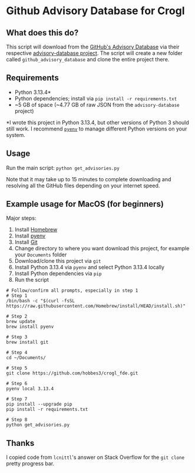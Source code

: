 # Github Advisory Database for Crogl

## What does this do?
This script will download from the [GitHub's Advisory Database](https://github.com/advisories) via their respective [advisory-database project](https://github.com/github/advisory-database). The script will create a new folder called `github_advisory_database` and clone the entire project there.

## Requirements
- Python 3.13.4*
- Python dependencies; install via `pip install -r requirements.txt`
- ~5 GB of space (~4.77 GB of raw JSON from the `advisory-database` project)

*I wrote this project in Python 3.13.4, but other versions of Python 3 should still work. I recommend [`pyenv`](https://github.com/pyenv/pyenv) to manage different Python versions on your system.

## Usage
Run the main script: `python get_advisories.py`

Note that it may take up to 15 minutes to complete downloading and resolving all the GitHub files depending on your internet speed.

## Example usage for MacOS (for beginners)
Major steps:

1. Install [Homebrew](https://brew.sh/)
2. Install [pyenv](https://github.com/pyenv/pyenv?tab=readme-ov-file#homebrew-in-macos)
3. Install [Git](https://git-scm.com/downloads/mac)
4. Change directory to where you want download this project, for example your `Documents` folder
5. Download/clone this project via `git`
6. Install Python 3.13.4 via `pyenv` and select Python 3.13.4 locally
7. Install Python dependencies via `pip`
8. Run the script

```
# Follow/confirm all prompts, especially in step 1
# Step 1
/bin/bash -c "$(curl -fsSL https://raw.githubusercontent.com/Homebrew/install/HEAD/install.sh)"

# Step 2
brew update
brew install pyenv

# Step 3
brew install git

# Step 4
cd ~/Documents/

# Step 5
git clone https://github.com/hobbes3/crogl_fde.git

# Step 6
pyenv local 3.13.4

# Step 7
pip install --upgrade pip
pip install -r requirements.txt

# Step 8
python get_advisories.py
```

## Thanks
I copied code from `lcnittl`'s answer on Stack Overflow for the `git clone` pretty progress bar.
